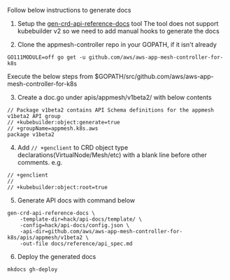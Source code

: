 Follow below instructions to generate docs

1. Setup the [gen-crd-api-reference-docs](https://github.com/ahmetb/gen-crd-api-reference-docs/) tool
The tool does not support kubebuilder v2 so we need to add manual hooks to generate the docs

2. Clone the appmesh-controller repo in your GOPATH, if it isn't already
```
GO111MODULE=off go get -u github.com/aws/aws-app-mesh-controller-for-k8s
```

Execute the below steps from $GOPATH/src/github.com/aws/aws-app-mesh-controller-for-k8s

3. Create a doc.go under apis/appmesh/v1beta2/ with below contents
```
// Package v1beta2 contains API Schema definitions for the appmesh v1beta2 API group
// +kubebuilder:object:generate=true
// +groupName=appmesh.k8s.aws
package v1beta2
```
4. Add `// +genclient` to CRD object type declarations(VirtualNode/Mesh/etc) with a blank line before other comments. e.g.
```
// +genclient
// 
// +kubebuilder:object:root=true
```

5. Generate API docs with command below
```
gen-crd-api-reference-docs \
    -template-dir=hack/api-docs/template/ \
    -config=hack/api-docs/config.json \
    -api-dir=github.com/aws/aws-app-mesh-controller-for-k8s/apis/appmesh/v1beta2 \
    -out-file docs/reference/api_spec.md
```

6. Deploy the generated docs
```
mkdocs gh-deploy
```
